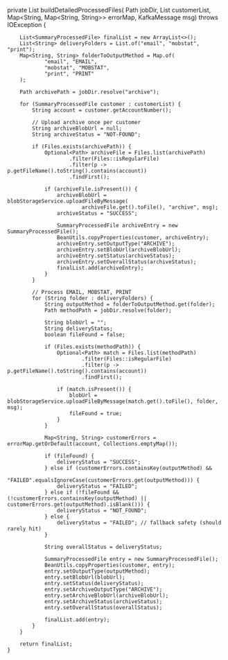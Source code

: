  private List<SummaryProcessedFile> buildDetailedProcessedFiles(
            Path jobDir,
            List<SummaryProcessedFile> customerList,
            Map<String, Map<String, String>> errorMap,
            KafkaMessage msg) throws IOException {

        List<SummaryProcessedFile> finalList = new ArrayList<>();
        List<String> deliveryFolders = List.of("email", "mobstat", "print");
        Map<String, String> folderToOutputMethod = Map.of(
                "email", "EMAIL",
                "mobstat", "MOBSTAT",
                "print", "PRINT"
        );

        Path archivePath = jobDir.resolve("archive");

        for (SummaryProcessedFile customer : customerList) {
            String account = customer.getAccountNumber();

            // Upload archive once per customer
            String archiveBlobUrl = null;
            String archiveStatus = "NOT-FOUND";

            if (Files.exists(archivePath)) {
                Optional<Path> archiveFile = Files.list(archivePath)
                        .filter(Files::isRegularFile)
                        .filter(p -> p.getFileName().toString().contains(account))
                        .findFirst();

                if (archiveFile.isPresent()) {
                    archiveBlobUrl = blobStorageService.uploadFileByMessage(
                            archiveFile.get().toFile(), "archive", msg);
                    archiveStatus = "SUCCESS";

                    SummaryProcessedFile archiveEntry = new SummaryProcessedFile();
                    BeanUtils.copyProperties(customer, archiveEntry);
                    archiveEntry.setOutputType("ARCHIVE");
                    archiveEntry.setBlobUrl(archiveBlobUrl);
                    archiveEntry.setStatus(archiveStatus);
                    archiveEntry.setOverallStatus(archiveStatus);
                    finalList.add(archiveEntry);
                }
            }

            // Process EMAIL, MOBSTAT, PRINT
            for (String folder : deliveryFolders) {
                String outputMethod = folderToOutputMethod.get(folder);
                Path methodPath = jobDir.resolve(folder);

                String blobUrl = "";
                String deliveryStatus;
                boolean fileFound = false;

                if (Files.exists(methodPath)) {
                    Optional<Path> match = Files.list(methodPath)
                            .filter(Files::isRegularFile)
                            .filter(p -> p.getFileName().toString().contains(account))
                            .findFirst();

                    if (match.isPresent()) {
                        blobUrl = blobStorageService.uploadFileByMessage(match.get().toFile(), folder, msg);
                        fileFound = true;
                    }
                }

                Map<String, String> customerErrors = errorMap.getOrDefault(account, Collections.emptyMap());

                if (fileFound) {
                    deliveryStatus = "SUCCESS";
                } else if (customerErrors.containsKey(outputMethod) &&
                        "FAILED".equalsIgnoreCase(customerErrors.get(outputMethod))) {
                    deliveryStatus = "FAILED";
                } else if (!fileFound && (!customerErrors.containsKey(outputMethod) || customerErrors.get(outputMethod).isBlank())) {
                    deliveryStatus = "NOT_FOUND";
                } else {
                    deliveryStatus = "FAILED"; // fallback safety (should rarely hit)
                }

                String overallStatus = deliveryStatus;

                SummaryProcessedFile entry = new SummaryProcessedFile();
                BeanUtils.copyProperties(customer, entry);
                entry.setOutputType(outputMethod);
                entry.setBlobUrl(blobUrl);
                entry.setStatus(deliveryStatus);
                entry.setArchiveOutputType("ARCHIVE");
                entry.setArchiveBlobUrl(archiveBlobUrl);
                entry.setArchiveStatus(archiveStatus);
                entry.setOverallStatus(overallStatus);

                finalList.add(entry);
            }
        }

        return finalList;
    }
